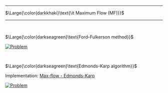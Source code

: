 _____________________________________
$\Large{\color{darkkhaki}\text{\it Maximum Flow (MF)}}$  
_____________________________________

<br />

$\Large{\color{darkseagreen}\text{Ford-Fulkerson method}}$

[![Problem](https://img.youtube.com/vi/LdOnanfc5TM/0.jpg)](https://www.youtube.com/watch?v=LdOnanfc5TM)

<br />

$\Large{\color{darkseagreen}\text{Edmonds-Karp algorithm}}$  

Implementation: [Max-flow - Edmonds-Karp](https://github.com/pl3onasm/AADS/blob/main/algorithms/graphs/MF-Emonds-Karp/emk.c)

[![Problem](https://img.youtube.com/vi/RppuJYwlcI8/0.jpg)](https://www.youtube.com/watch?v=RppuJYwlcI8)
